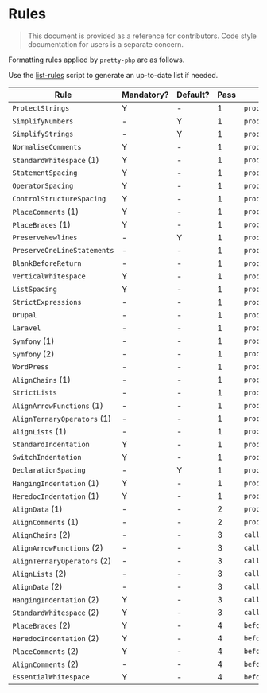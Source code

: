 # Rules

> This document is provided as a reference for contributors. Code style
> documentation for users is a separate concern.

Formatting rules applied by `pretty-php` are as follows.

Use the [list-rules][list-rules.php] script to generate an up-to-date list if
needed.

| Rule                        | Mandatory? | Default? | Pass | Method            | Priority |
| --------------------------- | ---------- | -------- | ---- | ----------------- | -------- |
| `ProtectStrings`            | Y          | -        | 1    | `processTokens()` | 40       |
| `SimplifyNumbers`           | -          | Y        | 1    | `processTokens()` | 60       |
| `SimplifyStrings`           | -          | Y        | 1    | `processTokens()` | 60       |
| `NormaliseComments`         | Y          | -        | 1    | `processTokens()` | 70       |
| `StandardWhitespace` (1)    | Y          | -        | 1    | `processTokens()` | 80       |
| `StatementSpacing`          | Y          | -        | 1    | `processTokens()` | 80       |
| `OperatorSpacing`           | Y          | -        | 1    | `processTokens()` | 80       |
| `ControlStructureSpacing`   | Y          | -        | 1    | `processTokens()` | 83       |
| `PlaceComments` (1)         | Y          | -        | 1    | `processTokens()` | 90       |
| `PlaceBraces` (1)           | Y          | -        | 1    | `processTokens()` | 92       |
| `PreserveNewlines`          | -          | Y        | 1    | `processTokens()` | 93       |
| `PreserveOneLineStatements` | -          | -        | 1    | `processTokens()` | 95       |
| `BlankBeforeReturn`         | -          | -        | 1    | `processTokens()` | 97       |
| `VerticalWhitespace`        | Y          | -        | 1    | `processTokens()` | 98       |
| `ListSpacing`               | Y          | -        | 1    | `processList()`   | 98       |
| `StrictExpressions`         | -          | -        | 1    | `processTokens()` | 98       |
| `Drupal`                    | -          | -        | 1    | `processTokens()` | 100      |
| `Laravel`                   | -          | -        | 1    | `processTokens()` | 100      |
| `Symfony` (1)               | -          | -        | 1    | `processTokens()` | 100      |
| `Symfony` (2)               | -          | -        | 1    | `processList()`   | 100      |
| `WordPress`                 | -          | -        | 1    | `processTokens()` | 100      |
| `AlignChains` (1)           | -          | -        | 1    | `processTokens()` | 340      |
| `StrictLists`               | -          | -        | 1    | `processList()`   | 370      |
| `AlignArrowFunctions` (1)   | -          | -        | 1    | `processTokens()` | 380      |
| `AlignTernaryOperators` (1) | -          | -        | 1    | `processTokens()` | 380      |
| `AlignLists` (1)            | -          | -        | 1    | `processList()`   | 400      |
| `StandardIndentation`       | Y          | -        | 1    | `processTokens()` | 600      |
| `SwitchIndentation`         | Y          | -        | 1    | `processTokens()` | 600      |
| `DeclarationSpacing`        | -          | Y        | 1    | `processTokens()` | 620      |
| `HangingIndentation` (1)    | Y          | -        | 1    | `processTokens()` | 800      |
| `HeredocIndentation` (1)    | Y          | -        | 1    | `processTokens()` | 900      |
| `AlignData` (1)             | -          | -        | 2    | `processBlock()`  | 340      |
| `AlignComments` (1)         | -          | -        | 2    | `processBlock()`  | 340      |
| `AlignChains` (2)           | -          | -        | 3    | `callback()`      | 710      |
| `AlignArrowFunctions` (2)   | -          | -        | 3    | `callback()`      | 710      |
| `AlignTernaryOperators` (2) | -          | -        | 3    | `callback()`      | 710      |
| `AlignLists` (2)            | -          | -        | 3    | `callback()`      | 710      |
| `AlignData` (2)             | -          | -        | 3    | `callback()`      | 720      |
| `HangingIndentation` (2)    | Y          | -        | 3    | `callback()`      | 800      |
| `StandardWhitespace` (2)    | Y          | -        | 3    | `callback()`      | 820      |
| `PlaceBraces` (2)           | Y          | -        | 4    | `beforeRender()`  | 400      |
| `HeredocIndentation` (2)    | Y          | -        | 4    | `beforeRender()`  | 900      |
| `PlaceComments` (2)         | Y          | -        | 4    | `beforeRender()`  | 997      |
| `AlignComments` (2)         | -          | -        | 4    | `beforeRender()`  | 998      |
| `EssentialWhitespace`       | Y          | -        | 4    | `beforeRender()`  | 999      |

[list-rules.php]: ../scripts/list-rules.php
